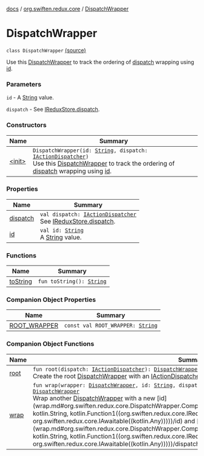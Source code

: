 [docs](../../index.md) / [org.swiften.redux.core](../index.md) / [DispatchWrapper](./index.md)

# DispatchWrapper

`class DispatchWrapper` [(source)](https://github.com/protoman92/KotlinRedux/tree/master/common/common-core/src/main/kotlin/org/swiften/redux/core/DispatchWrapper.kt#L14)

Use this [DispatchWrapper](./index.md) to track the ordering of [dispatch](dispatch.md) wrapping using [id](id.md).

### Parameters

`id` - A [String](https://kotlinlang.org/api/latest/jvm/stdlib/kotlin/-string/index.html) value.

`dispatch` - See [IReduxStore.dispatch](../-i-dispatcher-provider/dispatch.md).

### Constructors

| Name | Summary |
|---|---|
| [&lt;init&gt;](-init-.md) | `DispatchWrapper(id: `[`String`](https://kotlinlang.org/api/latest/jvm/stdlib/kotlin/-string/index.html)`, dispatch: `[`IActionDispatcher`](../-i-action-dispatcher.md)`)`<br>Use this [DispatchWrapper](./index.md) to track the ordering of [dispatch](dispatch.md) wrapping using [id](id.md). |

### Properties

| Name | Summary |
|---|---|
| [dispatch](dispatch.md) | `val dispatch: `[`IActionDispatcher`](../-i-action-dispatcher.md)<br>See [IReduxStore.dispatch](../-i-dispatcher-provider/dispatch.md). |
| [id](id.md) | `val id: `[`String`](https://kotlinlang.org/api/latest/jvm/stdlib/kotlin/-string/index.html)<br>A [String](https://kotlinlang.org/api/latest/jvm/stdlib/kotlin/-string/index.html) value. |

### Functions

| Name | Summary |
|---|---|
| [toString](to-string.md) | `fun toString(): `[`String`](https://kotlinlang.org/api/latest/jvm/stdlib/kotlin/-string/index.html) |

### Companion Object Properties

| Name | Summary |
|---|---|
| [ROOT_WRAPPER](-r-o-o-t_-w-r-a-p-p-e-r.md) | `const val ROOT_WRAPPER: `[`String`](https://kotlinlang.org/api/latest/jvm/stdlib/kotlin/-string/index.html) |

### Companion Object Functions

| Name | Summary |
|---|---|
| [root](root.md) | `fun root(dispatch: `[`IActionDispatcher`](../-i-action-dispatcher.md)`): `[`DispatchWrapper`](./index.md)<br>Create the root [DispatchWrapper](./index.md) with an [IActionDispatcher](../-i-action-dispatcher.md). |
| [wrap](wrap.md) | `fun wrap(wrapper: `[`DispatchWrapper`](./index.md)`, id: `[`String`](https://kotlinlang.org/api/latest/jvm/stdlib/kotlin/-string/index.html)`, dispatch: (`[`IReduxAction`](../-i-redux-action.md)`) -> `[`IAwaitable`](../-i-awaitable/index.md)`<`[`Any`](https://kotlinlang.org/api/latest/jvm/stdlib/kotlin/-any/index.html)`>): `[`DispatchWrapper`](./index.md)<br>Wrap another [DispatchWrapper](./index.md) with a new [id](wrap.md#org.swiften.redux.core.DispatchWrapper.Companion$wrap(org.swiften.redux.core.DispatchWrapper, kotlin.String, kotlin.Function1((org.swiften.redux.core.IReduxAction, org.swiften.redux.core.IAwaitable((kotlin.Any)))))/id) and [dispatch](wrap.md#org.swiften.redux.core.DispatchWrapper.Companion$wrap(org.swiften.redux.core.DispatchWrapper, kotlin.String, kotlin.Function1((org.swiften.redux.core.IReduxAction, org.swiften.redux.core.IAwaitable((kotlin.Any)))))/dispatch). |
